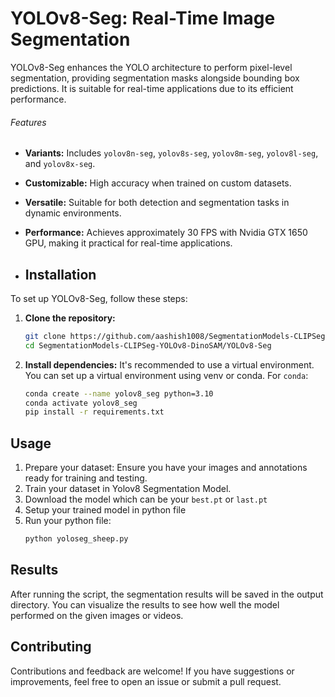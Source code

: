 # YOLOv8-Seg: Real-Time Image Segmentation
YOLOv8-Seg enhances the YOLO architecture to perform pixel-level segmentation, providing segmentation masks alongside bounding box predictions. It is suitable for real-time applications due to its efficient performance.

###### Features
- **Variants:** Includes `yolov8n-seg`, `yolov8s-seg`, `yolov8m-seg`, `yolov8l-seg`, and `yolov8x-seg`.
- **Customizable:** High accuracy when trained on custom datasets.
- **Versatile:** Suitable for both detection and segmentation tasks in dynamic environments.
- **Performance:** Achieves approximately 30 FPS with Nvidia GTX 1650 GPU, making it practical for real-time applications.

- ## Installation
To set up YOLOv8-Seg, follow these steps:

1. **Clone the repository:**
   ``` bash
   git clone https://github.com/aashish1008/SegmentationModels-CLIPSeg-YOLOv8-DinoSAM.git
   cd SegmentationModels-CLIPSeg-YOLOv8-DinoSAM/YOLOv8-Seg
2. **Install dependencies:**
  It's recommended to use a virtual environment. You can set up a virtual environment using venv or conda.
  For `conda`:
    ``` bash
    conda create --name yolov8_seg python=3.10
    conda activate yolov8_seg
    pip install -r requirements.txt 

## Usage
1. Prepare your dataset: Ensure you have your images and annotations ready for training and testing.
2. Train your dataset in Yolov8 Segmentation Model.
3. Download the model which can be your `best.pt` or `last.pt`
4. Setup your trained model in python file
5. Run your python file:
   ``` bash
   python yoloseg_sheep.py

## Results
After running the script, the segmentation results will be saved in the output directory. You can visualize the results to see how well the model performed on the given images or videos.

## Contributing
Contributions and feedback are welcome! If you have suggestions or improvements, feel free to open an issue or submit a pull request.
